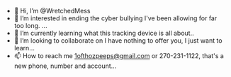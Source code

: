 - 👋 Hi, I’m @WretchedMess
- 👀 I’m interested in ending the cyber bullying I've been allowing for far too long. ...
- 🌱 I’m currently learning what this tracking device is all about..
- 💞️ I’m looking to collaborate on I have nothing to offer you, I just want to learn...
- 📫 How to reach me 1ofthozpeeps@gmail.com or 270-231-1122, that's a new phone, number and account...

<!---
WretchedMess/WretchedMess is a ✨ special ✨ repository because its `README.md` (this file) appears on your GitHub profile.
You can click the Previews
 link to take a look at your changes.
--->

